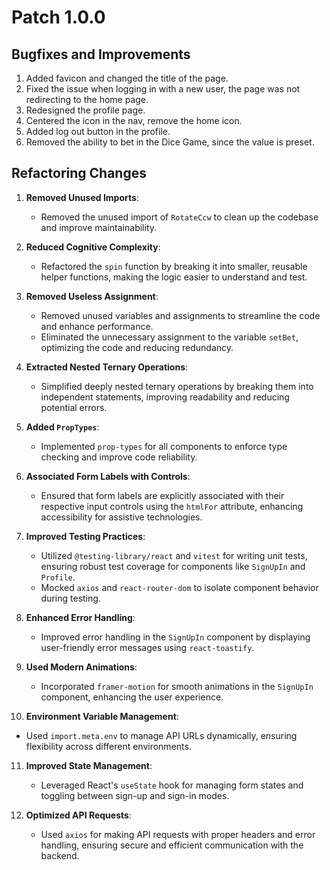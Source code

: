 # Patch 1.0.0

## Bugfixes and Improvements
1. Added favicon and changed the title of the page.
2. Fixed the issue when logging in with a new user, the page was not redirecting to the home page.
3. Redesigned the profile page.
4. Centered the icon in the nav, remove the home icon.
5. Added log out button in the profile.
6. Removed the ability to bet in the Dice Game, since the value is preset.


## Refactoring Changes

1. **Removed Unused Imports**:
   - Removed the unused import of `RotateCcw` to clean up the codebase and improve maintainability.

2. **Reduced Cognitive Complexity**:
   - Refactored the `spin` function by breaking it into smaller, reusable helper functions, making the logic easier to understand and test.

3. **Removed Useless Assignment**: 
   - Removed unused variables and assignments to streamline the code and enhance performance.
   - Eliminated the unnecessary assignment to the variable `setBet`, optimizing the code and reducing redundancy.

4. **Extracted Nested Ternary Operations**:
   - Simplified deeply nested ternary operations by breaking them into independent statements, improving readability and reducing potential errors.

5. **Added `PropTypes`**:
   - Implemented `prop-types` for all components to enforce type checking and improve code reliability.

6. **Associated Form Labels with Controls**:
   - Ensured that form labels are explicitly associated with their respective input controls using the `htmlFor` attribute, enhancing accessibility for assistive technologies.

7. **Improved Testing Practices**:
   - Utilized `@testing-library/react` and `vitest` for writing unit tests, ensuring robust test coverage for components like `SignUpIn` and `Profile`.
   - Mocked `axios` and `react-router-dom` to isolate component behavior during testing.

8. **Enhanced Error Handling**:
   - Improved error handling in the `SignUpIn` component by displaying user-friendly error messages using `react-toastify`.

9. **Used Modern Animations**:
   - Incorporated `framer-motion` for smooth animations in the `SignUpIn` component, enhancing the user experience.

10. **Environment Variable Management**:
   - Used `import.meta.env` to manage API URLs dynamically, ensuring flexibility across different environments.

11. **Improved State Management**:
    - Leveraged React's `useState` hook for managing form states and toggling between sign-up and sign-in modes.

12. **Optimized API Requests**:
    - Used `axios` for making API requests with proper headers and error handling, ensuring secure and efficient communication with the backend.